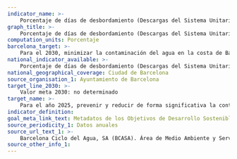 ```yaml
---
indicator_name: >-
    Porcentaje de días de desbordamiento (Descargas del Sistema Unitario - DSU *) en tiempo de lluvia en las playas de Barcelona en relación con los días de lluvia significativa (> = 1mm)   
graph_title: >-
    Porcentaje de días de desbordamiento (Descargas del Sistema Unitario - DSU *) en tiempo de lluvia en las playas de Barcelona en relación con los días de lluvia significativa (> = 1mm)
computation_units: Porcentaje
barcelona_target: >-
    Para el 2030, minimizar la contaminación del agua en la costa de Barcelona
national_indicator_available: >-
    Porcentaje de días de desbordamiento (Descargas del Sistema Unitario - DSU *) en tiempo de lluvia en las playas de Barcelona en relación con los días de lluvia significativa (> = 1mm)
national_geographical_coverage: Ciudad de Barcelona 
source_organisation_1: Ayuntamiento de Barcelona
target_line_2030: >-
    Valor meta 2030: no determinado
target_name: >-
    Para el año 2025, prevenir y reducir de forma significativa la contaminación marina de todo tipo, en particular la producida por actividades realizadas en tierra firme, incluidos los detritus marinos y la contaminación por nutrientes
indicator_definition:
goal_meta_link_text: Metadatos de los Objetivos de Desarrollo Sostenible de las Naciones Unidas (pdf 894kB)
source_periodicity_1: Datos anuales
source_url_text_1: >-
    Barcelona Ciclo del Agua, SA (BCASA). Área de Medio Ambiente y Servicios Urbanos 
source_other_info_1:
---
```

